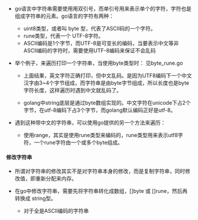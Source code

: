 + go语言中字符串需要使用用双引号，而单引号用来表示单个的字符，字符也是组成字符串的元素。go语言的字符有两种：

    * uint8类型，或者叫 byte 型，代表了ASCII码的一个字符。
    * rune类型，代表一个 UTF-8字符。
    * ASCII编码是1个字节，而UTF-8是可变长的编码，当要表示中文等非ASCll编码的字符时，需要使用UTF-8编码来保证不会乱码

+ 举个例子，来遍历打印一个字符串，当使用byte类型时： 见byte_rune.go

    * 上面结果，英文字符正确打印，但中文乱码。是因为UTF8编码下一个中文汉字由3~4个字节组成，而字符串是由byte字节组成，所以长度也是byte字符长度，这样遍历时遇到中文就乱码了。


    * golang中string底层是通过byte数组实现的。中文字符在unicode下占2个字节，在utf-8编码下占3个字节，而golang默认编码正好是utf-8。

+ 遇到这种带中文的字符串，可以使用go提供的另一个方法来遍历：

    * 使用range，其实是使用rune类型来编码的，rune类型用来表示utf8字符，一个rune字符由一个或多个byte组成。


#### 修改字符串

+ 所谓对字符串的修改其实不是对字符串本身的修改，而是复制字符串，同时修改值，即重新分配来内存。

+ 在go中修改字符串，需要先将字符串转化成数组，[]byte 或 []rune，然后再转换成 string型。
    
    * 对于全是ASCII编码的字符串
